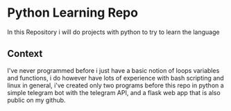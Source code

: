 # Python Learning Repo

In this Repository i will do projects with python to try to learn the language

## Context

I've never programmed before i just have a basic notion of loops variables and functions, i do however have lots of experience with bash scripting and linux in general, i've created only two programs before this repo in python a simple telegram bot with the telegram API, and a flask web app that is also public on my github.